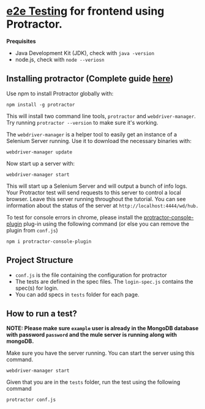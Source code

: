 [e2e Testing](https://docs.angularjs.org/guide/e2e-testing) for frontend using Protractor.
===

**Prequisites**
- Java Development Kit (JDK), check with ```java -version```
- node.js, check with ```node --veriosn```

Installing protractor (Complete guide [here](http://www.protractortest.org/#/tutorial))
---

Use npm to install Protractor globally with:
```
npm install -g protractor
```

This will install two command line tools, ```protractor``` and ```webdriver-manager```. Try running ```protractor --version``` to make sure it's working.

The ```webdriver-manager``` is a helper tool to easily get an instance of a Selenium Server running. Use it to download the necessary binaries with:
```
webdriver-manager update
```

Now start up a server with:
```
webdriver-manager start
```

This will start up a Selenium Server and will output a bunch of info logs. Your Protractor test will send requests to this server to control a local browser. Leave this server running throughout the tutorial. You can see information about the status of the server at ```http://localhost:4444/wd/hub.```

To test for console errors in chrome, please install the [protractor-console-plugin](https://www.npmjs.com/package/protractor-console-plugin) plug-in using the following command (or else you can remove the plugin from ```conf.js```)
```
npm i protractor-console-plugin
```

Project Structure
---

- ```conf.js``` is the file containing the configuration for protractor
- The tests are defined in the spec files. The ```login-spec.js``` contains the spec(s) for login.
- You can add specs in ```tests``` folder for each page.

How to run a test?
---

**NOTE: Please make sure ```example``` user is already in the MongoDB database with password ```password``` and the mule server is running along with mongoDB.**

Make sure you have the server running. You can start the server using this command.
```
webdriver-manager start
```

Given that you are in the ```tests``` folder, run the test using the following command
```
protractor conf.js
```